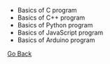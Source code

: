 * Basics of C program
* Basics of C++ program
* Basics of Python program
* Basics of JavaScript program
* Basics of Arduino program

[Go Back](index.md)
